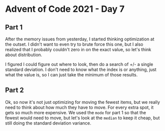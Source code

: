 # Advent of Code 2021 - Day 7

## Part 1

After the memory issues from yesterday, I started thinking optimization at the outset. I didn't want to even try to brute force this one, but I also realized that I probably couldn't zero in on the exact value, so let's think about distribution.

I figured I could figure out where to look, then do a search of +/- a single standard deviation. I don't need to know what the index is or anything, just what the value is, so I can just take the minimum of those results.

## Part 2

Ok, so now it's not just optimizing for moving the fewest items, but we really need to think about how much they have to move. For every extra spot, it gets so much more expensive. We used the `mode` for part 1 so that the fewest would need to move, but let's look at the `median` to keep it cheap, but still doing the standard deviation variance.
